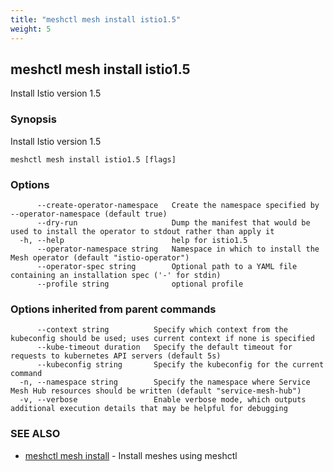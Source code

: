 ```yaml
---
title: "meshctl mesh install istio1.5"
weight: 5
---
```

## meshctl mesh install istio1.5

Install Istio version 1.5

### Synopsis

Install Istio version 1.5

```
meshctl mesh install istio1.5 [flags]
```

### Options

```
      --create-operator-namespace   Create the namespace specified by --operator-namespace (default true)
      --dry-run                     Dump the manifest that would be used to install the operator to stdout rather than apply it
  -h, --help                        help for istio1.5
      --operator-namespace string   Namespace in which to install the Mesh operator (default "istio-operator")
      --operator-spec string        Optional path to a YAML file containing an installation spec ('-' for stdin)
      --profile string              optional profile
```

### Options inherited from parent commands

```
      --context string          Specify which context from the kubeconfig should be used; uses current context if none is specified
      --kube-timeout duration   Specify the default timeout for requests to kubernetes API servers (default 5s)
      --kubeconfig string       Specify the kubeconfig for the current command
  -n, --namespace string        Specify the namespace where Service Mesh Hub resources should be written (default "service-mesh-hub")
  -v, --verbose                 Enable verbose mode, which outputs additional execution details that may be helpful for debugging
```

### SEE ALSO

* [meshctl mesh install](../meshctl_mesh_install)	 - Install meshes using meshctl

